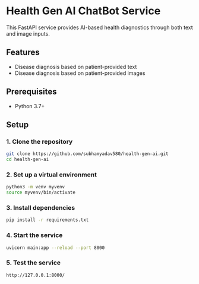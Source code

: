 # Health Gen AI ChatBot Service

This FastAPI service provides AI-based health diagnostics through both text and image inputs.

## Features

- Disease diagnosis based on patient-provided text
- Disease diagnosis based on patient-provided images

## Prerequisites

- Python 3.7+

## Setup

### 1. Clone the repository

```bash
git clone https://github.com/subhamyadav580/health-gen-ai.git
cd health-gen-ai
```

### 2. Set up a virtual environment
```bash
python3 -m venv myvenv
source myvenv/bin/activate
```

### 3. Install dependencies

```bash
pip install -r requirements.txt
```

### 4. Start the service
```bash
uvicorn main:app --reload --port 8000
```

### 5. Test the service
```bash
http://127.0.0.1:8000/
```